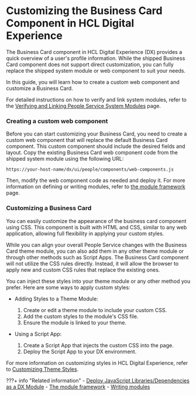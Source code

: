 # Customizing the Business Card Component in HCL Digital Experience

The Business Card component in HCL Digital Experience (DX) provides a quick overview of a user's profile information. While the shipped Business Card component does not support direct customization, you can fully replace the shipped system module or web component to suit your needs.

In this guide, you will learn how to create a custom web component and customize a Business Card.

For detailed instructions on how to verify and link system modules, refer to the [Verifying and Linking People Service System Modules](../link_system_module_to_theme.md) page.

### Creating a custom web component

Before you can start customizing your Business Card, you need to create a custom web component that will replace the default Business Card component. This custom component should include the desired fields and layout. Copy the existing Business Card web component code from the shipped system module using the following URL:

```
https://your-host-name/dx/ui/people/components/web-components.js
```

Then, modify the web component code as needed and deploy it. For more information on defining or writing modules, refer to [the module framework](../../../../../build_sites/themes_skins/the_module_framework/index.md) page.

### Customizing a Business Card

You can easily customize the appearance of the business card component using CSS. This component is built with HTML and CSS, similar to any web application, allowing full flexibility in applying your custom styles.

While you can align your overall People Service changes with the Business Card theme module, you can also add them in any other theme module or through other methods such as Script Apps. The Business Card component will not utilize the CSS rules directly. Instead, it will allow the browser to apply new and custom CSS rules that replace the existing ones.

You can inject these styles into your theme module or any other method you prefer. Here are some ways to apply custom styles:

  - Adding Styles to a Theme Module:

    1. Create or edit a theme module to include your custom CSS.
    2. Add the custom styles to the module's CSS file.
    3. Ensure the module is linked to your theme.

  - Using a Script App:

    1. Create a Script App that injects the custom CSS into the page.
    2. Deploy the Script App to your DX environment.

For more information on customizing styles in HCL Digital Experience, refer to [Customizing Theme Styles](../../../../../build_sites/themes_skins/customizing_theme/styles/index.md).

???+ info "Related information"
    - [Deploy JavaScript Libraries/Dependencies as a DX Module](../../../../../guide_me/tutorials/scriptapps/how_to/02_dependencies_as_module.md)
    - [The module framework](../../../../../build_sites/themes_skins/the_module_framework/index.md)
    - [Writing modules](../../../../../build_sites/themes_skins/the_module_framework/writing_module/index.md)